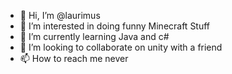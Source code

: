 - 👋 Hi, I’m @laurimus
- 👀 I’m interested in doing funny Minecraft Stuff
- 🌱 I’m currently learning Java and c#
- 💞️ I’m looking to collaborate on unity with a friend
- 📫 How to reach me never
<!---
laurimus/laurimus is a ✨ special ✨ repository because its `README.md` (this file) appears on your GitHub profile.
You can click the Preview link to take a look at your changes.
--->
